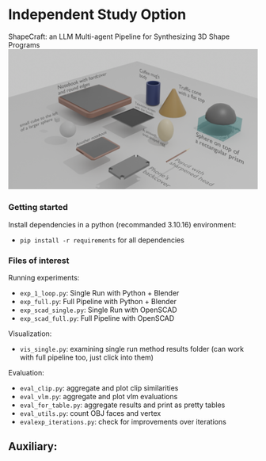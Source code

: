 # Independent Study Option
ShapeCraft: an LLM Multi-agent Pipeline for Synthesizing 3D Shape Programs
![gallery](./renders/gallery.png)

### Getting started

Install dependencies in a python (recommanded 3.10.16) environment: 
- `pip install -r requirements` for all dependencies

### Files of interest

Running experiments:
- `exp_1_loop.py`: Single Run with Python + Blender
- `exp_full.py`: Full Pipeline with Python + Blender
- `exp_scad_single.py`: Single Run with OpenSCAD
- `exp_scad_full.py`: Full Pipeline with OpenSCAD

Visualization:
- `vis_single.py`: examining single run method results folder (can work with full pipeline too, just click into them)

Evaluation:
- `eval_clip.py`: aggregate and plot clip similarities
- `eval_vlm.py`: aggregate and plot vlm evaluations
- `eval_for_table.py`: aggregate results and print as pretty tables
- `eval_utils.py`: count OBJ faces and vertex
- `evalexp_iterations.py`: check for improvements over iterations

Auxiliary:
- 
